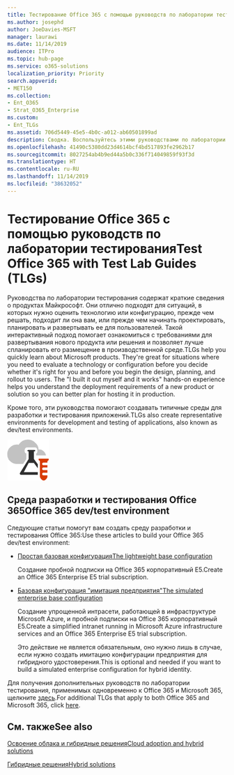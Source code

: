 ```yaml
---
title: Тестирование Office 365 с помощью руководств по лаборатории тестирования
ms.author: josephd
author: JoeDavies-MSFT
manager: laurawi
ms.date: 11/14/2019
audience: ITPro
ms.topic: hub-page
ms.service: o365-solutions
localization_priority: Priority
search.appverid:
- MET150
ms.collection:
- Ent_O365
- Strat_O365_Enterprise
ms.custom:
- Ent_TLGs
ms.assetid: 706d5449-45e5-4b0c-a012-ab60501899ad
description: Сводка. Воспользуйтесь этими руководствами по лаборатории тестирования, чтобы настроить среды для демонстрации, экспериментальной установки, разработки и тестирования продуктов Office 365.
ms.openlocfilehash: 41490c5380dd23d4614bcf4bd517893fe2962b17
ms.sourcegitcommit: 8027254ab4b9ed44a5b0c336f714049859f93f3d
ms.translationtype: HT
ms.contentlocale: ru-RU
ms.lasthandoff: 11/14/2019
ms.locfileid: "38632052"
---
```

# <a name="test-office-365-with-test-lab-guides-tlgs"></a><span data-ttu-id="34871-103">Тестирование Office 365 с помощью руководств по лаборатории тестирования</span><span class="sxs-lookup"><span data-stu-id="34871-103">Test Office 365 with Test Lab Guides (TLGs)</span></span>

<span data-ttu-id="34871-p101">Руководства по лаборатории тестирования содержат краткие сведения о продуктах Майкрософт. Они отлично подходят для ситуаций, в которых нужно оценить технологию или конфигурацию, прежде чем решать, подходит ли она вам, или прежде чем начинать проектировать, планировать и развертывать ее для пользователей. Такой интерактивный подход помогает ознакомиться с требованиями для развертывания нового продукта или решения и позволяет лучше спланировать его размещение в производственной среде.</span><span class="sxs-lookup"><span data-stu-id="34871-p101">TLGs help you quickly learn about Microsoft products. They're great for situations where you need to evaluate a technology or configuration before you decide whether it's right for you and before you begin the design, planning, and rollout to users. The "I built it out myself and it works" hands-on experience helps you understand the deployment requirements of a new product or solution so you can better plan for hosting it in production.</span></span>
  
<span data-ttu-id="34871-107">Кроме того, эти руководства помогают создавать типичные среды для разработки и тестирования приложений.</span><span class="sxs-lookup"><span data-stu-id="34871-107">TLGs also create representative environments for development and testing of applications, also known as dev/test environments.</span></span>
  
![Руководства по лаборатории тестирования в Microsoft Cloud](media/24ad0d1b-3274-40fb-972a-b8188b7268d1.png)
  
## <a name="office-365-devtest-environment"></a><span data-ttu-id="34871-109">Среда разработки и тестирования Office 365</span><span class="sxs-lookup"><span data-stu-id="34871-109">Office 365 dev/test environment</span></span>

<span data-ttu-id="34871-110">Следующие статьи помогут вам создать среду разработки и тестирования Office 365:</span><span class="sxs-lookup"><span data-stu-id="34871-110">Use these articles to build your Office 365 dev/test environment:</span></span>
  
- [<span data-ttu-id="34871-111">Простая базовая конфигурация</span><span class="sxs-lookup"><span data-stu-id="34871-111">The lightweight base configuration</span></span>](https://docs.microsoft.com/microsoft-365/enterprise/lightweight-base-configuration-microsoft-365-enterprise)
    
    <span data-ttu-id="34871-112">Создание пробной подписки на Office 365 корпоративный E5.</span><span class="sxs-lookup"><span data-stu-id="34871-112">Create an Office 365 Enterprise E5 trial subscription.</span></span>

- [<span data-ttu-id="34871-113">Базовая конфигурация "имитация предприятия"</span><span class="sxs-lookup"><span data-stu-id="34871-113">The simulated enterprise base configuration</span></span>](https://docs.microsoft.com/microsoft-365/enterprise/simulated-ent-base-configuration-microsoft-365-enterprise)
    
    <span data-ttu-id="34871-114">Создание упрощенной интрасети, работающей в инфраструктуре Microsoft Azure, и пробной подписки на Office 365 корпоративный E5.</span><span class="sxs-lookup"><span data-stu-id="34871-114">Create a simplified intranet running in Microsoft Azure infrastructure services and an Office 365 Enterprise E5 trial subscription.</span></span> 

    <span data-ttu-id="34871-115">Это действие не является обязательным, оно нужно лишь в случае, если нужно создать имитацию конфигурации предприятия для гибридного удостоверения.</span><span class="sxs-lookup"><span data-stu-id="34871-115">This is optional and needed if you want to build a simulated enterprise configuration for hybrid identity.</span></span>
    
<span data-ttu-id="34871-116">Для получения дополнительных руководств по лаборатории тестирования, применимых одновременно к Office 365 и Microsoft 365, щелкните [здесь](https://docs.microsoft.com/microsoft-365/enterprise/m365-enterprise-test-lab-guides).</span><span class="sxs-lookup"><span data-stu-id="34871-116">For additional TLGs that apply to both Office 365 and Microsoft 365, click [here](https://docs.microsoft.com/microsoft-365/enterprise/m365-enterprise-test-lab-guides).</span></span>  
    
## <a name="see-also"></a><span data-ttu-id="34871-117">См. также</span><span class="sxs-lookup"><span data-stu-id="34871-117">See also</span></span>

[<span data-ttu-id="34871-118">Освоение облака и гибридные решения</span><span class="sxs-lookup"><span data-stu-id="34871-118">Cloud adoption and hybrid solutions</span></span>](cloud-adoption-and-hybrid-solutions.md)
  
[<span data-ttu-id="34871-119">Гибридные решения</span><span class="sxs-lookup"><span data-stu-id="34871-119">Hybrid solutions</span></span>](hybrid-solutions.md)
